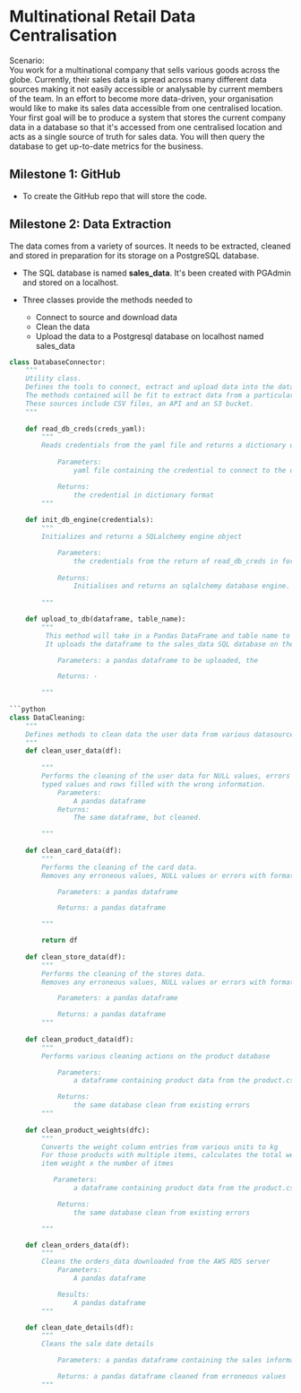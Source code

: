# Multinational Retail Data Centralisation
Scenario:<br>
You work for a multinational company that sells various goods across the globe. Currently, their sales data is spread across many different data sources making it not easily accessible or analysable by current members of the team. In an effort to become more data-driven, your organisation would like to make its sales data accessible from one centralised location. Your first goal will be to produce a system that stores the current company data in a database so that it's accessed from one centralised location and acts as a single source of truth for sales data. You will then query the database to get up-to-date metrics for the business.

## Milestone 1: GitHub

- To create the GitHub repo that will store the code.

## Milestone 2: Data Extraction

The data comes from a variety of sources. It needs to be extracted, cleaned and stored in preparation for its storage on a PostgreSQL database.

- The SQL database is named **sales_data**. It's been created with PGAdmin and stored on a localhost.

- Three classes provide the methods needed to
    - Connect to source and download data
    - Clean the data
    - Upload the data to a Postgresql database on localhost named sales_data


```python
class DatabaseConnector:
    """
    Utility class.
    Defines the tools to connect, extract and upload data into the database.
    The methods contained will be fit to extract data from a particular data source.
    These sources include CSV files, an API and an S3 bucket.
    """
    
    def read_db_creds(creds_yaml):
        """
        Reads credentials from the yaml file and returns a dictionary of credentials
            
            Parameters: 
                yaml file containing the credential to connect to the database

            Returns:
                the credential in dictionary format
        """
        
    def init_db_engine(credentials):
        """
        Initializes and returns a SQLalchemy engine object

            Parameters:
                the credentials from the return of read_db_creds in form of a python dictionary
            
            Returns:    
                Initialises and returns an sqlalchemy database engine.
                
        """

    def upload_to_db(dataframe, table_name):
        """
         This method will take in a Pandas DataFrame and table name to upload to as an argument.
         It uploads the dataframe to the sales_data SQL database on the localhost.

            Parameters: a pandas dataframe to be uploaded, the 

            Returns: -

        """
        
```python
class DataCleaning:
    """
    Defines methods to clean data the user data from various datasources.
    """
    def clean_user_data(df):
        
        """
        Performs the cleaning of the user data for NULL values, errors with dates, incorrectly
        typed values and rows filled with the wrong information.
            Parameters:
                A pandas dataframe
            Returns:
                The same dataframe, but cleaned.

        """
    
    def clean_card_data(df):
        """
        Performs the cleaning of the card data.
        Removes any erroneous values, NULL values or errors with formatting.

            Parameters: a pandas dataframe

            Returns: a pandas dataframe

        """

        return df
    
    def clean_store_data(df):
        """
        Performs the cleaning of the stores data.
        Removes any erroneous values, NULL values or errors with formatting.

            Parameters: a pandas dataframe

            Returns: a pandas dataframe
        """
    
    def clean_product_data(df):
        """
        Performs various cleaning actions on the product database

            Parameters:
                a dataframe containing product data from the product.csv file downloaded from the s3 datalake

            Returns:
                the same database clean from existing errors
        """
    
    def clean_product_weights(dfc):
        """
        Converts the weight column entries from various units to kg
        For those products with multiple items, calculates the total weight by multipling the 
        item weight x the number of itmes

           Parameters:
                a dataframe containing product data from the product.csv file downloaded from the s3 datalake

            Returns:
                the same database clean from existing errors

        """

    def clean_orders_data(df):
        """
        Cleans the orders_data downloaded from the AWS RDS server
            Parameters:
                A pandas dataframe

            Results:
                A pandas dataframe
        """

    def clean_date_details(df):
        """
        Cleans the sale date details

            Parameters: a pandas dataframe containing the sales information

            Returns: a pandas dataframe cleaned from erroneous values
        """
```
